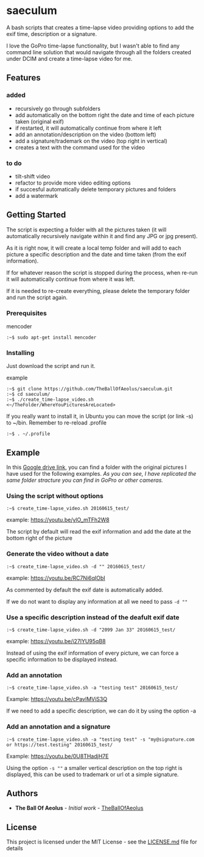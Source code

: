 # saeculum

A bash scripts that creates a time-lapse video providing options to add the exif time, description or a signature.
 
I love the GoPro time-lapse functionality, but I wasn't able to find any command line solution that would navigate through all the folders created under DCIM and create a time-lapse video for me.

## Features 
### added
* recursively go through subfolders
* add automatically on the bottom right the date and time of each picture taken (original exif)
* if restarted, it will automatically continue from where it left
* add an annotation/description on the video (bottom left)
* add a signature/trademark on the video (top right in vertical)
* creates a text with the command used for the video
### to do
* tilt-shift video
* refactor to provide more video editing options
* if succesful automatically delete temporary pictures and folders
* add a watermark

## Getting Started

The script is expecting a folder with all the pictures taken (it will automatically recursively navigate within it and find any JPG or jpg present).

As it is right now, it will create a local temp folder and will add to each picture a specific description and the date and time taken (from the exif information).

If for whatever reason the script is stopped during the process, when re-run it will automatically continue from where it was left.

If it is needed to re-create everything, please delete the temporary folder and run the script again.

### Prerequisites

mencoder

```
:~$ sudo apt-get install mencoder
```

### Installing

Just download the script and run it.

example
```
:~$ git clone https://github.com/TheBallOfAeolus/saeculum.git
:~$ cd saeculum/
:~$ ./create_time-lapse_video.sh <~/TheFolder/WhereYouPicturesAreLocated>
```

If you really want to install it, in Ubuntu you can move the script (or link -s) to ~/bin.
Remember to re-reload .profile
```
:~$ . ~/.profile
```
## Example

In this [Google drive link](https://drive.google.com/open?id=1S16jQU71iI_k5vExpOLy5nA2aiLeXN8_), you can find a folder with the original pictures I have used for the following examples.
_As you can see, I have replicated the same folder stracture you can find in GoPro or other cameras._

### Using the script without options

```
:~$ create_time-lapse_video.sh 20160615_test/
```

example: https://youtu.be/ylO_mTFh2W8

The script by default will read the exif information and add the date at the bottom right of the picture

### Generate the video without a date

```
:~$ create_time-lapse_video.sh -d "" 20160615_test/
```

example: https://youtu.be/RC7Ni6qIObI

As commented by default the exif date is automatically added. 

If we do not want to display any information at all we need to pass ```-d ""```

### Use a specific description instead of the deafult exif date

```
:~$ create_time-lapse_video.sh -d "2099 Jan 33" 20160615_test/
```

example: https://youtu.be/i27lYU95qB8

Instead of using the exif information of every picture, we can force a specific information to be displayed instead.

### Add an annotation

```
:~$ create_time-lapse_video.sh -a "testing test" 20160615_test/
```

Example: https://youtu.be/cPavlMViS3Q

If we need to add a specific description, we can do it by using the option -a 


### Add an annotation and a signature

```
:~$ create_time-lapse_video.sh -a "testing test" -s "my@signature.com or https://test.testing" 20160615_test/
```

Example: https://youtu.be/0U8THadjH7E

Using the option ```-s ""``` a smaller vertical description on the top right is displayed, this can be used to trademark or url ot a simple signature.

## Authors

* **The Ball Of Aeolus** - *Initial work* - [TheBallOfAeolus](https://github.com/TheBallOfAeolus)

## License

This project is licensed under the MIT License - see the [LICENSE.md](LICENSE.md) file for details


